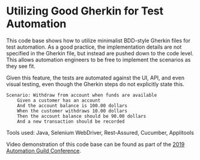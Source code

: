 # Utilizing Good Gherkin for Test Automation

This code base shows how to utilize minimalist BDD-style Gherkin files for test automation. As a good practice, the implementation details are not specified in the Gherkin file, but instead are pushed down to the code level. This allows automation engineers to be free to implement the scenarios as they see fit.

Given this feature, the tests are automated against the UI, API, and even visual testing, even though the Gherkin steps do not explicitly state this.

```feature
Scenario: Withdraw from account when funds are available
    Given a customer has an account
    And the account balance is 100.00 dollars
    When the customer withdraws 10.00 dollars
    Then the account balance should be 90.00 dollars
    And a new transaction should be recorded
```

Tools used: Java, Selenium WebDriver, Rest-Assured, Cucumber, Applitools

Video demonstration of this code base can be found as part of the [2019 Automation Guild Conference](https://guildconferences.com/).

